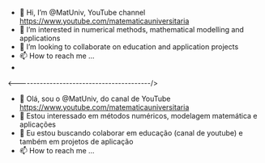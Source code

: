 - 👋 Hi, I’m @MatUniv, YouTube channel https://www.youtube.com/matematicauniversitaria
- 👀 I’m interested in numerical methods, mathematical modelling and applications
- 💞️ I’m looking to collaborate on education and application projects
- 📫 How to reach me ...
- 
<-----------------------------------------/>

- 👋 Olá, sou o @MatUniv, do canal de YouTube https://www.youtube.com/matematicauniversitaria
- 👀 Estou interessado em métodos numéricos, modelagem matemática e aplicações
- 💞️ Eu estou buscando colaborar em educação (canal de youtube) e também em projetos de aplicação 
- 📫 How to reach me ...

<!---
MatUniv/MatUniv is a ✨ special ✨ repository because its `README.md` (this file) appears on your GitHub profile.
You can click the Preview link to take a look at your changes.
--->
